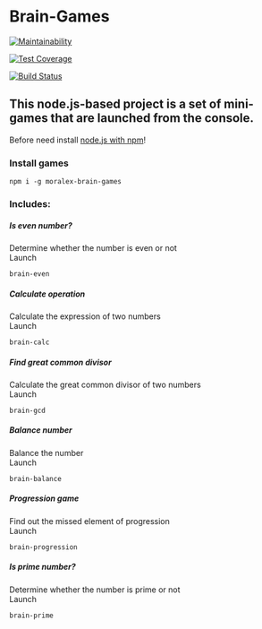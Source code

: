 # Brain-Games #

[![Maintainability](https://api.codeclimate.com/v1/badges/41d2d6d5030c01098e25/maintainability)](https://codeclimate.com/github/mor-alex/project-lvl1-s308/maintainability)

[![Test Coverage](https://api.codeclimate.com/v1/badges/41d2d6d5030c01098e25/test_coverage)](https://codeclimate.com/github/mor-alex/project-lvl1-s308/test_coverage)

[![Build Status](https://travis-ci.org/mor-alex/project-lvl1-s308.svg?branch=master)](https://travis-ci.org/mor-alex/project-lvl1-s308)

## This node.js-based project is a set of mini-games that are launched from the console. ##

Before need install [node.js with npm](https://nodejs.org/en/download/)!

### Install games ###

    npm i -g moralex-brain-games

### Includes: ###

##### Is even number? #####  
Determine whether the number is even or not  
Launch

    brain-even

##### Calculate operation #####  
Calculate the expression of two numbers  
Launch

    brain-calc

##### Find great common divisor #####  
Calculate the great common divisor of two numbers  
Launch

    brain-gcd

##### Balance number #####  
Balance the number  
Launch

    brain-balance

##### Progression game #####  
Find out the missed element of progression  
Launch

    brain-progression  

##### Is prime number? #####  
Determine whether the number is prime or not  
Launch

    brain-prime
